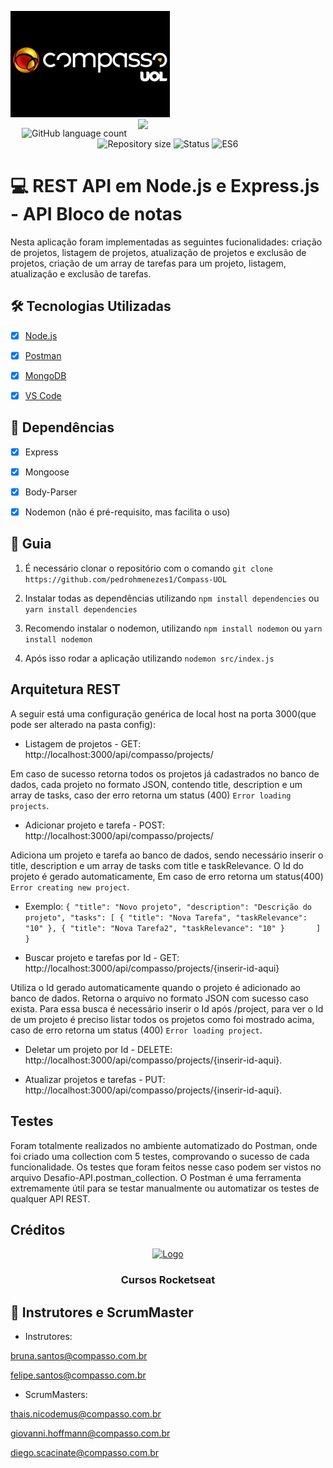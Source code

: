 ![compass](https://github.com/pedrohmenezes1/Compass-UOL/blob/master/compass.png?raw=true "Compass")
<img align="right" width="300" src="https://i2.wp.com/allhtaccess.info/wp-content/uploads/2018/03/programming.gif?fit=1281%2C716&ssl=1" />


<p align="center">
  <img alt="GitHub language count" src="https://img.shields.io/github/languages/count/pedrohmenezes1/Compass-UOL?color=%2304D361">
  <img alt="Repository size" src="https://img.shields.io/github/repo-size/pedrohmenezes1/Compass-UOL">
  <img alt="Status" src="https://img.shields.io/badge/Status-Completed-brightgreen">
    <img alt="ES6" src="https://img.shields.io/badge/JS-ECMAScript%206-red">
</p>

# 💻 REST API em Node.js e Express.js - API Bloco de notas

Nesta aplicação foram implementadas as seguintes fucionalidades: criação de projetos, listagem de projetos, atualização de projetos e exclusão de projetos, criação de um array de tarefas para um projeto, listagem, atualização e exclusão de tarefas.

## 🛠 Tecnologias Utilizadas

- [x] [Node.js](https://nodejs.org/en/)

- [x] [Postman](https://www.postman.com)

- [x] [MongoDB](https://www.mongodb.com)

- [x] [VS Code](https://code.visualstudio.com)

## 🚀 Dependências

- [x] Express

- [x] Mongoose

- [x] Body-Parser

- [x] Nodemon (não é pré-requisito, mas facilita o uso)

## 🧭 Guia 

1. É necessário clonar o repositório com o comando `git clone https://github.com/pedrohmenezes1/Compass-UOL`

2. Instalar todas as dependências utilizando `npm install dependencies` ou `yarn install dependencies`

3. Recomendo instalar o nodemon, utilizando `npm install nodemon` ou `yarn install nodemon`

4. Após isso rodar a aplicação utilizando `nodemon src/index.js`

## Arquitetura REST

A seguir está uma configuração genérica de local host na porta 3000(que pode ser alterado na pasta config):

- Listagem de projetos - GET: http://localhost:3000/api/compasso/projects/

Em caso de sucesso retorna todos os projetos já cadastrados no banco de dados, cada projeto no formato JSON, contendo title, description e um array de tasks, caso der erro retorna um status (400) `Error loading projects`.

- Adicionar projeto e tarefa - POST: http://localhost:3000/api/compasso/projects/

Adiciona um projeto e tarefa ao banco de dados, sendo necessário inserir o title, description e um array de tasks com title e taskRelevance. O Id do projeto é gerado automaticamente, Em caso de erro retorna um status(400) `Error creating new project`.

- Exemplo:
`{
    "title": "Novo projeto",
    "description": "Descrição do projeto",
    "tasks": [
       {
           "title": "Nova Tarefa",
           "taskRelevance": "10"
       },
       {
           "title": "Nova Tarefa2",
           "taskRelevance": "10"
       }      
    ]
}` 

- Buscar projeto e tarefas por Id - GET: http://localhost:3000/api/compasso/projects/{inserir-id-aqui}

Utiliza o Id gerado automaticamente quando o projeto é adicionado ao banco de dados. Retorna o arquivo no formato JSON com sucesso caso exista. Para essa busca é necessário inserir o Id após /project, para ver o Id de um projeto é preciso listar todos os projetos como foi mostrado acima, caso de erro retorna um status (400) `Error loading project`.

- Deletar um projeto por Id - DELETE: http://localhost:3000/api/compasso/projects/{inserir-id-aqui}.

- Atualizar projetos e tarefas - PUT: http://localhost:3000/api/compasso/projects/{inserir-id-aqui}.

## Testes

Foram totalmente realizados no ambiente automatizado do Postman, onde foi criado uma collection com 5 testes, comprovando o sucesso de cada funcionalidade. Os testes que foram feitos nesse caso podem ser vistos no arquivo Desafio-API.postman_collection. O Postman é uma ferramenta extremamente útil para se testar manualmente ou automatizar os testes de qualquer API REST.

## Créditos

<p align="center">
  <a href="https://rocketseat.com.br">
    <img src="https://s3-sa-east-1.amazonaws.com/rocketseat-cdn/rocketseat_logo_roxa.png" alt="Logo">
  </a>

  <h3 align="center">Cursos Rocketseat</h3>
</p>

## 📝 Instrutores e ScrumMaster

- Instrutores:

bruna.santos@compasso.com.br

felipe.santos@compasso.com.br

- ScrumMasters:
 
thais.nicodemus@compasso.com.br

giovanni.hoffmann@compasso.com.br

diego.scacinate@compasso.com.br

